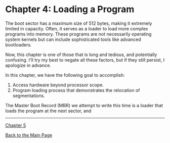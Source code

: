 # Chapter 4: Loading a Program

The boot sector has a maximum size of 512 bytes, making it extremely limited in capacity.
Often, it serves as a loader to load more complex programs into memory. These programs are
not necessarily operating system kernels but can include sophisticated tools like advanced
bootloaders.

Now, this chapter is one of those that is long and tedious, and potentially confusing.
I'll try my best to negate all these factors, but if they still persist, I apologize in advance.

In this chapter, we have the following goal to accomplish:
1. Access hardware beyond processor scope.
2. Program loading process that demonstrates the relocation of segmentations.

The Master Boot Record (MBR) we attempt to write this time is a loader that loads the program at the next
sector, and 

---

[Chapter 5](./5_other_hardware_control.md)

[Back to the Main Page](../README.md)

